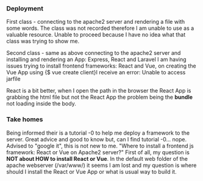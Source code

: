 ### Deployment

First class - connecting to the apache2 server and rendering a file with some words.
The class was not recorded therefore I am unable to use as a valuable resource. Unable to proceed because I have no idea what that class was trying to show me.

Second class - same as above connecting to the apache2 server and installing and rendering an App: Express, React and Laravel
I am having issues trying to install frontend frameworks: React and Vue, on creating the Vue App using {\$ vue create client}I receive an error: Unable to access jarfile

React is a bit better, when I open the path in the browser the React App is grabbing the html file but not the React App the problem being the **bundle** not loading inside the body.

### Take homes

Being informed their is a tutorial -0 to help me deploy a framework to the server. Great advice and good to know but, can I find tutorial -0... nope.
Advised to "google it", this is not new to me. "Where to install a frontend js framework: React or Vue on Apache2 server?" First of all, my question is **NOT about HOW to install React or Vue**. In the default web folder of the apache webserver (/var/www/) it seems I am lost and my question is where should I install the React or Vue App or what is usual way to build it.
